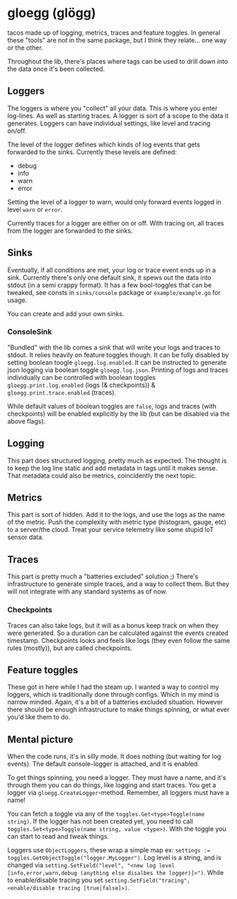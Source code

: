 # gloegg (glögg)
tacos made up of logging, metrics, traces and feature toggles. In general these "tools" are not in the same package, but I think they relate... one way or the other.

Throughout the lib, there's places where tags can be used to drill down into the data once it's been collected.

## Loggers
The loggers is where you "collect" all your data. This is where you enter log-lines. As well as starting traces. A logger is sort of a scope to the data it generates. Loggers can have individual settings, like level and tracing on/off.

The level of the logger defines which kinds of log events that gets forwarded to the sinks. Currently these levels are defined:

* debug
* info
* warn
* error

Setting the level of a logger to warn, would only forward events logged in level `warn` or `error`.

Currently traces for a logger are either on or off. With tracing on, all traces from the logger are forwarded to the sinks.

## Sinks
Eventually, if all conditions are met, your log or trace event ends up in a sink. Currently there's only one default sink, it spews out the data into stdout (in a semi crappy format). It has a few bool-toggles that can be tweaked, see consts in `sinks/console` package or `example/example.go` for usage.

You can create and add your own sinks.

### ConsoleSink
"Bundled" with the lib comes a sink that will write your logs and traces to stdout. It relies heavily on feature toggles though. It can be fully disabled by setting boolean toogle `gloegg.log.enabled`. It can be instructed to generate json logging via boolean toggle `gloegg.log.json`. Printing of logs and traces individually can be controlled with boolean toggles `gloegg.print.log.enabled` (logs (& checkpoints)) & `gloegg.print.trace.enabled` (traces).

While default values of boolean toggles are `false`, logs and traces (with checkpoints) will be enabled explicitly by the lib (but can be disabled via the above flags).

## Logging
This part does structured logging, pretty much as expected. The thought is to keep the log line static and add metadata in tags until it makes sense. That metadata could also be metrics, coincidently the next topic.

## Metrics
This part is sort of hidden. Add it to the logs, and use the logs as the name of the metric. Push the complexity with metric type (histogram, gauge, etc) to a server/the cloud. Treat your service telemetry like some stupid IoT sensor data.

## Traces
This part is pretty much a "batteries excluded" solution ;) There's infrastructure to generate simple traces, and a way to collect them. But they will not integrate with any standard systems as of now.

### Checkpoints
Traces can also take logs, but it will as a bonus keep track on when they were generated. So a duration can be calculated against the events created timestamp. Checkpoints looks and feels like logs (they even follow the same rules (mostly)), but are called checkpoints.

## Feature toggles
These got in here while I had the steam up. I wanted a way to control my loggers, which is traditionally done through configs. Which in my mind is narrow minded. Again, it's a bit of a batteries excluded situation. However there should be enough infrastructure to make things spinning, or what ever you'd like them to do.

## Mental picture

When the code runs, it's in silly mode. It does nothing (but waiting for log events). The default console-logger is attached, and it is enabled.

To get things spinning, you need a logger. They must have a name, and it's through them you can do things, like logging and start traces. You get a logger via `gloegg.CreateLogger`-method. Remember, all loggers must have a name!

You can fetch a toggle via any of the `toggles.Get<type>Toggle(name string)`. If the logger has not been created yet, you need to call `toggles.Set<type>Toggle(name string, value <type>)`. With the toggle you can start to read and tweak things.

Loggers use `ObjectLoggers`, these wrap a simple map ex: `settings := toggles.GetObjectToggle("logger.MyLogger")`. Log level is a string, and is changed via `setting.SetField("level", "<new log level [info,error,warn,debug (anything else disalbes the logger)]>")`. While to enable/disable tracing you set `setting.SetField("tracing", <enable/disable tracing [true|false]>)`.
